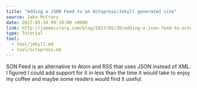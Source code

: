 ```yaml
---
title: "Adding a JSON Feed to an Octopress/Jekyll generated site"
source: Jake McCrary
date: 2017-05-30 09:19:00 +0000
link: http://jakemccrary.com/blog/2017/05/30/adding-a-json-feed-to-octopress-slash-jekyll/
type: Tutorial
tool:
  - tool/jekyll.md
  - tool/octopress.md
---
```

SON Feed is an alternative to Atom and RSS that uses JSON instead of XML. I figured I could add support for it in less than the time it would take to enjoy my coffee and maybe some readers would find it useful.





